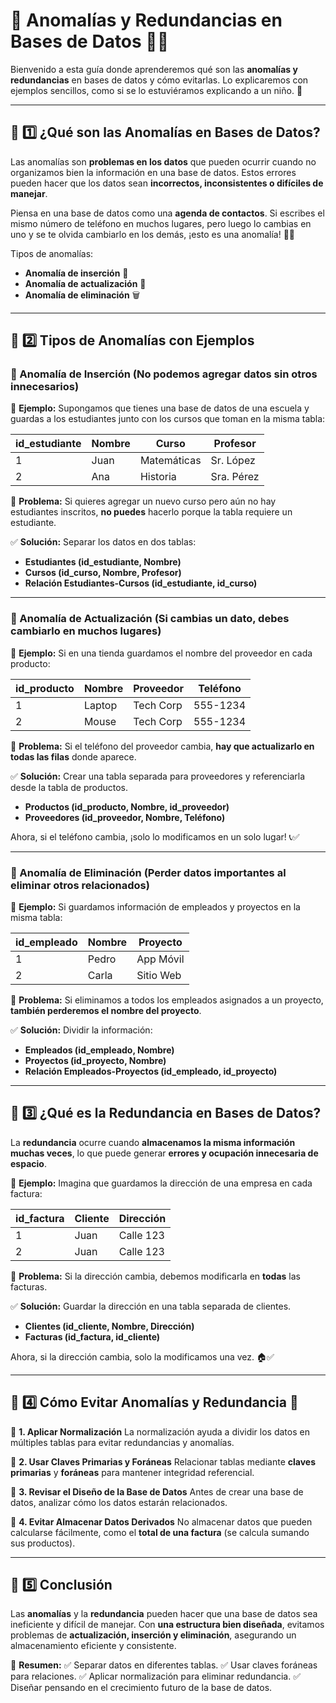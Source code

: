 # 📌 Anomalías y Redundancias en Bases de Datos 🛑💾

Bienvenido a esta guía donde aprenderemos qué son las **anomalías y redundancias** en bases de datos y cómo evitarlas. Lo explicaremos con ejemplos sencillos, como si se lo estuviéramos explicando a un niño. 🎈

---

## 📌 1️⃣ ¿Qué son las Anomalías en Bases de Datos?

Las anomalías son **problemas en los datos** que pueden ocurrir cuando no organizamos bien la información en una base de datos. Estos errores pueden hacer que los datos sean **incorrectos, inconsistentes o difíciles de manejar**.

Piensa en una base de datos como una **agenda de contactos**. Si escribes el mismo número de teléfono en muchos lugares, pero luego lo cambias en uno y se te olvida cambiarlo en los demás, ¡esto es una anomalía! 📖❌

Tipos de anomalías:
- **Anomalía de inserción** 📝
- **Anomalía de actualización** 🔄
- **Anomalía de eliminación** 🗑️

---

## 📌 2️⃣ Tipos de Anomalías con Ejemplos

### **🔹 Anomalía de Inserción** (No podemos agregar datos sin otros innecesarios)

📌 **Ejemplo:**
Supongamos que tienes una base de datos de una escuela y guardas a los estudiantes junto con los cursos que toman en la misma tabla:

| id_estudiante | Nombre  | Curso     | Profesor |
|--------------|---------|-----------|----------|
| 1            | Juan    | Matemáticas | Sr. López |
| 2            | Ana     | Historia   | Sra. Pérez |

🔴 **Problema:** Si quieres agregar un nuevo curso pero aún no hay estudiantes inscritos, **no puedes** hacerlo porque la tabla requiere un estudiante.

✅ **Solución:** Separar los datos en dos tablas:
- **Estudiantes (id_estudiante, Nombre)**
- **Cursos (id_curso, Nombre, Profesor)**
- **Relación Estudiantes-Cursos (id_estudiante, id_curso)**

---

### **🔹 Anomalía de Actualización** (Si cambias un dato, debes cambiarlo en muchos lugares)

📌 **Ejemplo:**
Si en una tienda guardamos el nombre del proveedor en cada producto:

| id_producto | Nombre   | Proveedor  | Teléfono |
|------------|---------|-----------|-----------|
| 1          | Laptop  | Tech Corp | 555-1234  |
| 2          | Mouse   | Tech Corp | 555-1234  |

🔴 **Problema:** Si el teléfono del proveedor cambia, **hay que actualizarlo en todas las filas** donde aparece.

✅ **Solución:** Crear una tabla separada para proveedores y referenciarla desde la tabla de productos.

- **Productos (id_producto, Nombre, id_proveedor)**
- **Proveedores (id_proveedor, Nombre, Teléfono)**

Ahora, si el teléfono cambia, ¡solo lo modificamos en un solo lugar! 📞✅

---

### **🔹 Anomalía de Eliminación** (Perder datos importantes al eliminar otros relacionados)

📌 **Ejemplo:**
Si guardamos información de empleados y proyectos en la misma tabla:

| id_empleado | Nombre   | Proyecto    |
|------------|---------|------------|
| 1          | Pedro   | App Móvil   |
| 2          | Carla   | Sitio Web   |

🔴 **Problema:** Si eliminamos a todos los empleados asignados a un proyecto, **también perderemos el nombre del proyecto**.

✅ **Solución:** Dividir la información:
- **Empleados (id_empleado, Nombre)**
- **Proyectos (id_proyecto, Nombre)**
- **Relación Empleados-Proyectos (id_empleado, id_proyecto)**

---

## 📌 3️⃣ ¿Qué es la Redundancia en Bases de Datos?

La **redundancia** ocurre cuando **almacenamos la misma información muchas veces**, lo que puede generar **errores y ocupación innecesaria de espacio**.

📌 **Ejemplo:**
Imagina que guardamos la dirección de una empresa en cada factura:

| id_factura | Cliente  | Dirección          |
|------------|---------|-------------------|
| 1          | Juan    | Calle 123         |
| 2          | Juan    | Calle 123         |

🔴 **Problema:** Si la dirección cambia, debemos modificarla en **todas** las facturas.

✅ **Solución:** Guardar la dirección en una tabla separada de clientes.

- **Clientes (id_cliente, Nombre, Dirección)**
- **Facturas (id_factura, id_cliente)**

Ahora, si la dirección cambia, solo la modificamos una vez. 🏠✅

---

## 📌 4️⃣ Cómo Evitar Anomalías y Redundancia 🚀

📌 **1. Aplicar Normalización**
La normalización ayuda a dividir los datos en múltiples tablas para evitar redundancias y anomalías.

📌 **2. Usar Claves Primarias y Foráneas**
Relacionar tablas mediante **claves primarias** y **foráneas** para mantener integridad referencial.

📌 **3. Revisar el Diseño de la Base de Datos**
Antes de crear una base de datos, analizar cómo los datos estarán relacionados.

📌 **4. Evitar Almacenar Datos Derivados**
No almacenar datos que pueden calcularse fácilmente, como el **total de una factura** (se calcula sumando sus productos).

---

## 📌 5️⃣ Conclusión

Las **anomalías** y la **redundancia** pueden hacer que una base de datos sea ineficiente y difícil de manejar. Con **una estructura bien diseñada**, evitamos problemas de **actualización, inserción y eliminación**, asegurando un almacenamiento eficiente y consistente.

🎯 **Resumen:**
✅ Separar datos en diferentes tablas.
✅ Usar claves foráneas para relaciones.
✅ Aplicar normalización para eliminar redundancia.
✅ Diseñar pensando en el crecimiento futuro de la base de datos.


